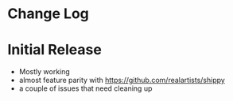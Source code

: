 # Change Log

# Initial Release

- Mostly working
- almost feature parity with https://github.com/realartists/shippy
- a couple of issues that need cleaning up
